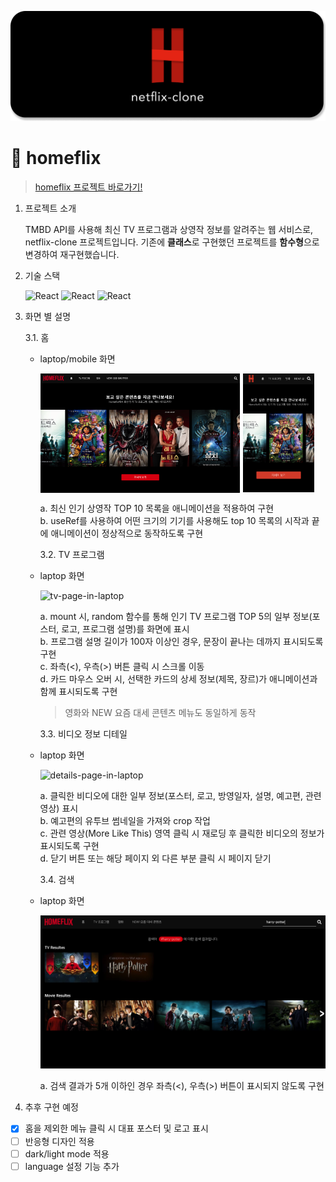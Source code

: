 ![homeflix-title](./readme/homeflix-title.png)

# 🎥 **homeflix**

> [homeflix 프로젝트 바로가기!](https://je0489.github.io/homeflix/)

1.  프로젝트 소개

    TMBD API를 사용해 최신 TV 프로그램과 상영작 정보를 알려주는 웹 서비스로, netflix-clone 프로젝트입니다. 기존에 **클래스**로 구현했던 프로젝트를 **함수형**으로 변경하여 재구현했습니다.

2.  기술 스택

    <img alt="React" src ="https://img.shields.io/badge/React-61DAFB.svg?&style=for-the-badge&logo=React&logoColor=black"/>
    <img alt="React" src ="https://img.shields.io/badge/styledComponents-DB7093.svg?&style=for-the-badge&logo=styled-components&logoColor=white"/>
    <img alt="React" src ="https://img.shields.io/badge/The Movie Database-191A1B.svg?&style=for-the-badge&logo=The Movie Database&logoColor=white"/>

3.  화면 별 설명

    3.1. 홈

    - laptop/mobile 화면
      <div style="display:flex; align-items:start; margin: 0.5rem 0">
      <img src="./readme/home_laptop-version.png" alt="home-page-in-laptop" width="70%">
      <img src="./readme/home_mobile-version.jpg" alt="home-page-in-mobile" style="width:25%; margin-left: 0.3rem">
      </div>

      a. 최신 인기 상영작 TOP 10 목록을 애니메이션을 적용하여 구현  
       b. useRef를 사용하여 어떤 크기의 기기를 사용해도 top 10 목록의 시작과 끝에 애니메이션이 정상적으로 동작하도록 구현

      3.2. TV 프로그램

    - laptop 화면

      ![tv-page-in-laptop](./readme/tv_laptop-version.png)

      a. mount 시, random 함수를 통해 인기 TV 프로그램 TOP 5의 일부 정보(포스터, 로고, 프로그램 설명)를 화면에 표시  
      b. 프로그램 설명 길이가 100자 이상인 경우, 문장이 끝나는 데까지 표시되도록 구현  
      c. 좌측(<), 우측(>) 버튼 클릭 시 스크롤 이동  
      d. 카드 마우스 오버 시, 선택한 카드의 상세 정보(제목, 장르)가 애니메이션과 함께 표시되도록 구현

      > 영화와 NEW 요즘 대세 콘텐츠 메뉴도 동일하게 동작

      3.3. 비디오 정보 디테일

    - laptop 화면

      ![details-page-in-laptop](./readme/details_laptop-version.gif)

      a. 클릭한 비디오에 대한 일부 정보(포스터, 로고, 방영일자, 설명, 예고편, 관련 영상) 표시  
      b. 예고편의 유투브 썸네일을 가져와 crop 작업  
      c. 관련 영상(More Like This) 영역 클릭 시 재로딩 후 클릭한 비디오의 정보가 표시되도록 구현  
      d. 닫기 버튼 또는 해당 페이지 외 다른 부분 클릭 시 페이지 닫기

      3.4. 검색

    - laptop 화면

      ![search-page-in-laptop](./readme/search_laptop-version.png)

      a. 검색 결과가 5개 이하인 경우 좌측(<), 우측(>) 버튼이 표시되지 않도록 구현

4.  추후 구현 예정

- [x] 홈을 제외한 메뉴 클릭 시 대표 포스터 및 로고 표시
- [ ] 반응형 디자인 적용
- [ ] dark/light mode 적용
- [ ] language 설정 기능 추가
